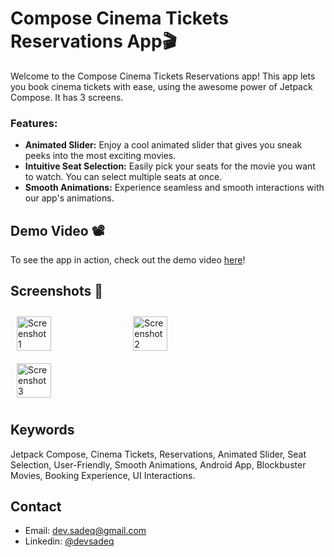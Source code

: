 # Compose Cinema Tickets Reservations App🎬 

Welcome to the Compose Cinema Tickets Reservations app! This app lets you book cinema tickets with ease, using the awesome power of Jetpack Compose. It has 3 screens.

### Features:
- **Animated Slider:** Enjoy a cool animated slider that gives you sneak peeks into the most exciting movies.
- **Intuitive Seat Selection:** Easily pick your seats for the movie you want to watch. You can select multiple seats at once.
- **Smooth Animations:** Experience seamless and smooth interactions with our app's animations.

## Demo Video 📽️
To see the app in action, check out the demo video [here](https://youtube.com/shorts/iiZLfVxJowc?feature=share)!

## Screenshots 📸
<div style="display:flex;flex-wrap:wrap;">
    <img src="https://github.com/devsadeq/ComposeCinemaTicketsReservations/assets/64174395/f3cfc9df-6a8b-4d1c-9833-c7a005888643" alt="Screenshot 1" style="max-width: 100%; width: 33%; margin: 10px;">
    <img src="https://github.com/devsadeq/ComposeCinemaTicketsReservations/assets/64174395/5d968c22-54cb-49ad-96e5-d1ffc1bc1ea9" alt="Screenshot 2" style="max-width: 100%; width: 33%; margin: 10px;">
    <img src="https://github.com/devsadeq/ComposeCinemaTicketsReservations/assets/64174395/f761e1db-4b61-4213-97a7-2c9cecf1e3aa" alt="Screenshot 3" style="max-width: 100%; width: 33%; margin: 10px;">
</div>

## Keywords
Jetpack Compose, Cinema Tickets, Reservations, Animated Slider, Seat Selection, User-Friendly, Smooth Animations, Android App, Blockbuster Movies, Booking Experience, UI Interactions.

## Contact
- Email: dev.sadeq@gmail.com
- Linkedin: [@devsadeq](https://www.linkedin.com/in/devsadeq/)
